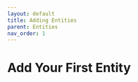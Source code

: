 ```yaml
---
layout: default
title: Adding Entities
parent: Entities
nav_order: 1
---
```


# Add Your First Entity
